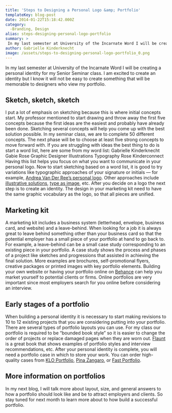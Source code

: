 ```yaml
---
title: 'Steps to Designing a Personal Logo &amp; Portfolio'
templateKey: blog-post
date: 2014-01-22T15:18:42.000Z
category: 
  -Branding, Design
alias: steps-designing-personal-logo-portfolio
summary: > 
 In my last semester at University of the Incarnate Word I will be creating a personal identity for my Senior Seminar class. I am excited to create an identity but I know it will not be easy to create something that will be memorable to designers who view my portfolio.
author: Gabrielle Kinderknecht
image: /assets/steps-to-designing-personal-logo-portfolio_0.png
---
```


In my last semester at University of the Incarnate Word I will be creating a personal identity for my Senior Seminar class. I am excited to create an identity but I know it will not be easy to create something that will be memorable to designers who view my portfolio.

Sketch, sketch, sketch
----------------------

I put a lot of emphasis on sketching because this is where initial concepts start. My professor mentioned to start drawing and throw away the first five concepts because the first ideas are the easiest and probably have already been done. Sketching several concepts will help you come up with the best solution possible. In my seminar class, we are to complete 50 different concepts. The next phase will be to choose at least five strong concepts to move forward with. If you are struggling with ideas the best thing to do is start a word list, here are some from my word list: Gabrielle Kinderknecht Gabie Rose Graphic Designer Illustrations Typography Rose Kinderconnect Having this list helps you focus on what you want to communicate in your personal logo. Now to start sketching based on a word list, it is good to try variations like typographic approaches of your signature or initials — for example, [Andrea Van Der Ree’s personal logo](http://www.behance.net/gallery/Personal-Identity/12476935). Other approaches include [illustrative solutions](http://www.behance.net/gallery/Lucas-Paulucci-(Personal-Identity)/10422249), [type as image](http://www.loopdesigngroup.com/portfolio/electric-type-logo), etc. After you decide on a logo the next step is to create an identity. The design in your marketing kit need to have the same graphic vocabulary as the logo, so that all pieces are unified.

Marketing kit
-------------

A marketing kit includes a business system (letterhead, envelope, business card, and website) and a leave-behind. When looking for a job it is always great to leave behind something other than your business card so that the potential employer has a small piece of your portfolio at hand to go back to. For example, a leave-behind can be a small case study corresponding to an existing piece in your portfolio. A case study shows the process and phases of a project like sketches and progressions that assisted in achieving the final solution. More examples are brochures, self-promotional flyers, creative packages or printed images with key portfolio elements. Building your own website or having your portfolio online on [Behance](https://www.behance.net/) can help you market yourself to potential clients or firms. Online portfolios are very important since most employers search for you online before considering an interview.

Early stages of a portfolio
---------------------------

When building a personal identity it is necessary to start making revisions to 10 to 12 existing projects that you are considering putting into your portfolio. There are several types of portfolio layouts you can use. For my class our portfolio is required to be “bounded book style” so it is easier to change the order of projects or replace damaged pages when they are worn out. [Flaunt](http://www.underconsideration.com/flaunt/) is a great book that shows examples of portfolio styles and interview recommendations, etc. After your personal identity is complete, you will need a portfolio case in which to store your work. You can order high-quality cases from [KLO Portfolio](http://kloportfolios.com/), [Pina Zangaro](https://www.pinazangaro.com/), or [Fast Portfolio](http://www.fastportfolio.com/store/Portfolio-Books-Build-Your-Own-All.html).

More information on portfolios
------------------------------

In my next blog, I will talk more about layout, size, and general answers to how a portfolio should look like and be to attract employers and clients. So stay tuned for next month to learn more about to how build a successful portfolio.